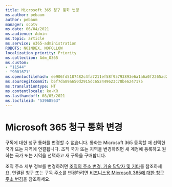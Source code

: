 ```yaml
---
title: Microsoft 365 청구 통화 변경
ms.author: pebaum
author: pebaum
manager: scotv
ms.date: 06/04/2021
ms.audience: Admin
ms.topic: article
ms.service: o365-administration
ROBOTS: NOINDEX, NOFOLLOW
localization_priority: Priority
ms.collection: Adm_O365
ms.custom:
- "11544"
- "9001671"
ms.openlocfilehash: ee906fd5187482c4fa7211ef58f95793893e6a1a6a0f2265ad23a8e206780433
ms.sourcegitcommit: b5f7da89a650d2915dc652449623c78be6247175
ms.translationtype: HT
ms.contentlocale: ko-KR
ms.lasthandoff: 08/05/2021
ms.locfileid: "53968563"
---
```

# <a name="change-your-microsoft-365-billing-currency"></a>Microsoft 365 청구 통화 변경

구독에 대한 청구 통화를 변경할 수 없습니다. 통화는 Microsoft 365 등록할 때 선택한 국가 또는 지역에 연결됩니다. 조직 국가 또는 지역을 변경하려면 새 계정에 등록하고 원하는 국가 또는 지역을 선택하고 새 구독을 구매합니다. 

조직 주소 세부 정보를 변경하려면 [조직의 주소 변경, 기술 담당자 및 기타](/microsoft-365/admin/manage/change-address-contact-and-more)를 참조하세요. 연결된 청구 또는 구독 주소를 변경하려면 [비즈니스용 Microsoft 365에 대한 청구 주소 변경](/microsoft-365/commerce/billing-and-payments/change-your-billing-addresses)을 참조하세요. 